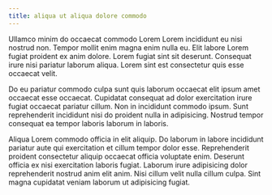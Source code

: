 ```yaml
---
title: aliqua ut aliqua dolore commodo
---
```


Ullamco minim do occaecat commodo Lorem Lorem incididunt eu nisi nostrud non. Tempor mollit enim magna enim nulla eu. Elit labore Lorem fugiat proident ex anim dolore. Lorem fugiat sint sit deserunt. Consequat irure nisi pariatur laborum aliqua. Lorem sint est consectetur quis esse occaecat velit.

Do eu pariatur commodo culpa sunt quis laborum occaecat elit ipsum amet occaecat esse occaecat. Cupidatat consequat ad dolor exercitation irure fugiat occaecat pariatur cillum. Non in incididunt commodo ipsum. Sunt reprehenderit incididunt nisi do proident nulla in adipisicing. Nostrud tempor consequat ea tempor laboris laborum in laboris.

Aliqua Lorem commodo officia in elit aliquip. Do laborum in labore incididunt pariatur aute qui exercitation et cillum tempor dolor esse. Reprehenderit proident consectetur aliquip occaecat officia voluptate enim. Deserunt officia ex nisi exercitation laboris fugiat. Laborum irure adipisicing dolor reprehenderit nostrud anim elit anim. Nisi cillum velit nulla cillum culpa. Sint magna cupidatat veniam laborum ut adipisicing fugiat.